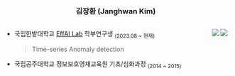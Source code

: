 <div align="center">

  ### 김장환 (Janghwan Kim)
  
<!--
[![Velog](https://img.shields.io/badge/Velog-20C997?style=flat&logo=Velog&logoColor=white)](https://velog.io/@wodeyuzhou)
[![Solved.ac프로필](http://mazassumnida.wtf/api/mini/generate_badge?boj=wodeyuzhou)](https://solved.ac/wodeyuzhou)
!-->

  <a></a> 
  ---

</div>
<img align="right" src="https://road-to-kaggle-grandmaster.vercel.app/api/badges/wodeyuzhou/discussion">
<img align="right" src="https://road-to-kaggle-grandmaster.vercel.app/api/badges/wodeyuzhou/competition">

- 국립한밭대학교 [EffAI Lab](https://github.com/EffAI-Lab) 학부연구생 <sub>(2023.08 ~ 현재)</sub>
    >Time-series Anomaly detection
- 국립공주대학교 정보보호영재교육원 기초/심화과정 <sub>(2014 ~ 2015)</sub>

